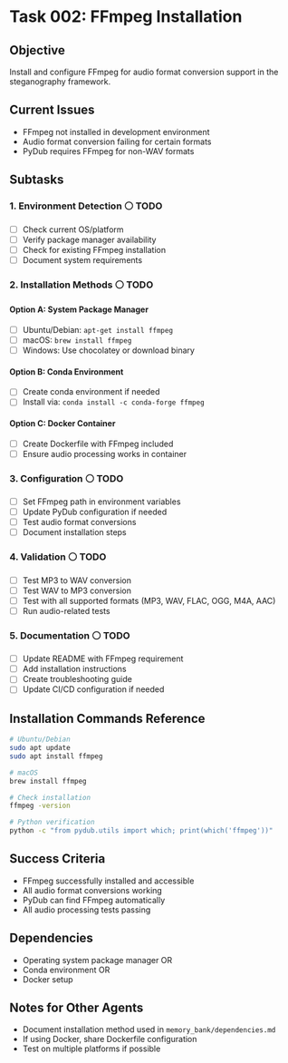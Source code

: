 # Task 002: FFmpeg Installation

## Objective
Install and configure FFmpeg for audio format conversion support in the steganography framework.

## Current Issues
- FFmpeg not installed in development environment
- Audio format conversion failing for certain formats
- PyDub requires FFmpeg for non-WAV formats

## Subtasks

### 1. Environment Detection ⚪ TODO
- [ ] Check current OS/platform
- [ ] Verify package manager availability
- [ ] Check for existing FFmpeg installation
- [ ] Document system requirements

### 2. Installation Methods ⚪ TODO

#### Option A: System Package Manager
- [ ] Ubuntu/Debian: `apt-get install ffmpeg`
- [ ] macOS: `brew install ffmpeg`
- [ ] Windows: Use chocolatey or download binary

#### Option B: Conda Environment
- [ ] Create conda environment if needed
- [ ] Install via: `conda install -c conda-forge ffmpeg`

#### Option C: Docker Container
- [ ] Create Dockerfile with FFmpeg included
- [ ] Ensure audio processing works in container

### 3. Configuration ⚪ TODO
- [ ] Set FFmpeg path in environment variables
- [ ] Update PyDub configuration if needed
- [ ] Test audio format conversions
- [ ] Document installation steps

### 4. Validation ⚪ TODO
- [ ] Test MP3 to WAV conversion
- [ ] Test WAV to MP3 conversion
- [ ] Test with all supported formats (MP3, WAV, FLAC, OGG, M4A, AAC)
- [ ] Run audio-related tests

### 5. Documentation ⚪ TODO
- [ ] Update README with FFmpeg requirement
- [ ] Add installation instructions
- [ ] Create troubleshooting guide
- [ ] Update CI/CD configuration if needed

## Installation Commands Reference

```bash
# Ubuntu/Debian
sudo apt update
sudo apt install ffmpeg

# macOS
brew install ffmpeg

# Check installation
ffmpeg -version

# Python verification
python -c "from pydub.utils import which; print(which('ffmpeg'))"
```

## Success Criteria
- FFmpeg successfully installed and accessible
- All audio format conversions working
- PyDub can find FFmpeg automatically
- All audio processing tests passing

## Dependencies
- Operating system package manager OR
- Conda environment OR
- Docker setup

## Notes for Other Agents
- Document installation method used in `memory_bank/dependencies.md`
- If using Docker, share Dockerfile configuration
- Test on multiple platforms if possible